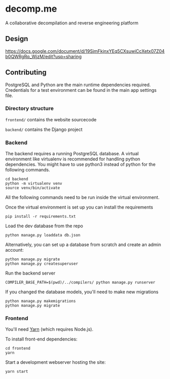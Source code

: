 # decomp.me
A collaborative decompilation and reverse engineering platform

## Design
https://docs.google.com/document/d/19SjmFkjnxYEq5CXsuwiCcXetx07Z04b0QWRgRq_WjzM/edit?usp=sharing

## Contributing
PostgreSQL and Python are the main runtime dependencies required. Credentials for a test environment can be found in the main app settings file.

### Directory structure
`frontend/` contains the website sourcecode

`backend/` contains the Django project

### Backend
The backend requires a running PostgreSQL database.
A virtual environment like virtualenv is recommended for handling python dependencies.
You might have to use python3 instead of python for the following commands.
```shell
cd backend
python -m virtualenv venv
source venv/bin/activate
```
All the following commands need to be run inside the virtual environment.

Once the virtual environment is set up you can install the requirements
```shell
pip install -r requirements.txt
```

Load the dev database from the repo
```shell
python manage.py loaddata db.json
```

Alternatively, you can set up a database from scratch and create an admin account:
```shell
python manage.py migrate
python manage.py createsuperuser
```

Run the backend server
```shell
COMPILER_BASE_PATH=$(pwd)/../compilers/ python manage.py runserver
```
If you changed the database models, you'll need to make new migrations
```shell
python manage.py makemigrations
python manage.py migrate
```

### Frontend

You'll need [Yarn](https://yarnpkg.com/getting-started/install) (which requires Node.js).

To install front-end dependencies:
```
cd frontend
yarn
```

Start a development webserver hosting the site:
```
yarn start
```
